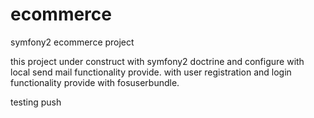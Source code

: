 ecommerce
=========

symfony2 ecommerce project


this project under construct with symfony2 doctrine and configure with local send mail functionality provide. with user registration and login functionality provide with fosuserbundle.

testing push